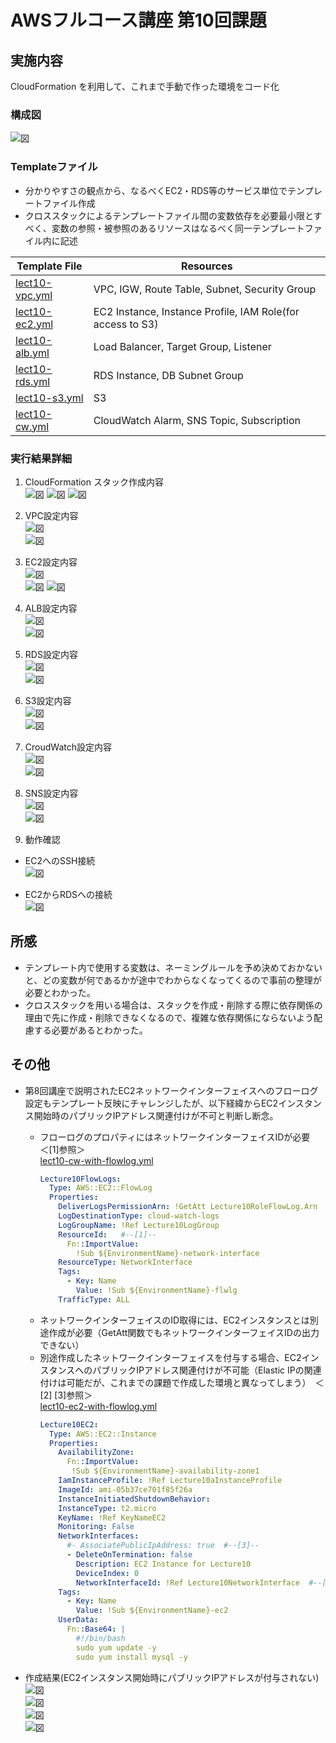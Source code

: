 # AWSフルコース講座 第10回課題

## 実施内容

CloudFormation を利用して、これまで手動で作った環境をコード化

### 構成図

  ![図](images_lec10/lect10-overview2.png)

### Templateファイル

- 分かりやすさの観点から、なるべくEC2・RDS等のサービス単位でテンプレートファイル作成
- クロススタックによるテンプレートファイル間の変数依存を必要最小限とすべく、変数の参照・被参照のあるリソースはなるべく同一テンプレートファイル内に記述

|Template File|Resources|
|--|--|
|[lect10-vpc.yml](templates_lec10/lect10-vpc.yml)|VPC, IGW, Route Table, Subnet, Security Group|
|[lect10-ec2.yml](templates_lec10/lect10-ec2.yml)|EC2 Instance, Instance Profile, IAM Role(for access to S3)|
|[lect10-alb.yml](templates_lec10/lect10-alb.yml)|Load Balancer, Target Group, Listener|
|[lect10-rds.yml](templates_lec10/lect10-rds.yml)|RDS Instance, DB Subnet Group|
|[lect10-s3.yml](templates_lec10/lect10-s3.yml)|S3|
|[lect10-cw.yml](templates_lec10/lect10-cw.yml)|CloudWatch Alarm, SNS Topic, Subscription|


### 実行結果詳細

1. CloudFormation スタック作成内容  
   ![図](images_lec10/1-1_Sstacks.PNG)
   ![図](images_lec10/1-2_Resource.PNG)
   ![図](images_lec10/1-3_Export.PNG)


2. VPC設定内容  
   ![図](images_lec10/2-1_VPC_resourcemap.PNG)  
   ![図](images_lec10/2-2_SecurityGroup.PNG)  


3. EC2設定内容  
   ![図](images_lec10/3-1_EC2-cverview.PNG)  
   ![図](images_lec10/3-2_NetworkInterface.PNG)
   ![図](images_lec10/3-3_IAMRole.PNG)


4. ALB設定内容  
   ![図](images_lec10/4-1_ALB_overview.PNG)  
   ![図](images_lec10/4-2_TargetGroup_overview.PNG)  


5. RDS設定内容  
   ![図](images_lec10/5-1_RDS_overview.PNG)  
   ![図](images_lec10/5-2_RDS_Settings.PNG)  


6. S3設定内容  
   ![図](images_lec10/6-1_S3_Objects.PNG)  
   ![図](images_lec10/6-2_S3_access_settings.PNG)


7. CroudWatch設定内容  
   ![図](images_lec10/7-1_Alarm.PNG)  
   ![図](images_lec10/7-2_Alarm_Action.PNG)  


8. SNS設定内容  
   ![図](images_lec10/8-1_SNS_Topics.PNG)  
   ![図](images_lec10/8-2_Subscription-before-confirmation.PNG)  


9. 動作確認
  - EC2へのSSH接続  
   ![図](images_lec10/9-1_EC2_AccessTest.PNG)  

  - EC2からRDSへの接続  
   ![図](images_lec10/9-2_RDS_AccessTest.PNG)  


## 所感
  - テンプレート内で使用する変数は、ネーミングルールを予め決めておかないと、どの変数が何であるかが途中でわからなくなってくるので事前の整理が必要とわかった。
  - クロススタックを用いる場合は、スタックを作成・削除する際に依存関係の理由で先に作成・削除できなくなるので、複雑な依存関係にならないよう配慮する必要があるとわかった。


## その他
  - 第8回講座で説明されたEC2ネットワークインターフェイスへのフローログ設定もテンプレート反映にチャレンジしたが、以下経緯からEC2インスタンス開始時のパブリックIPアドレス関連付けが不可と判断し断念。
    - フローログのプロパティにはネットワークインターフェイスIDが必要　＜\[1\]参照＞  
      [lect10-cw-with-flowlog.yml](templates_lec10/lect10-cw-with-flowlog.yml)
      ```yml
      Lecture10FlowLogs:
        Type: AWS::EC2::FlowLog
        Properties:
          DeliverLogsPermissionArn: !GetAtt Lecture10RoleFlowLog.Arn
          LogDestinationType: cloud-watch-logs
          LogGroupName: !Ref Lecture10LogGroup
          ResourceId:   #--[1]--
            Fn::ImportValue:
              !Sub ${EnvironmentName}-network-interface
          ResourceType: NetworkInterface
          Tags:
            - Key: Name
              Value: !Sub ${EnvironmentName}-flwlg
          TrafficType: ALL
      ```
    - ネットワークインターフェイスのID取得には、EC2インスタンスとは別途作成が必要（GetAtt関数でもネットワークインターフェイスIDの出力できない）  
    - 別途作成したネットワークインターフェイスを付与する場合、EC2インスタンスへのパブリックIPアドレス関連付けが不可能（Elastic IPの関連付けは可能だが、これまでの課題で作成した環境と異なってしまう）　＜\[2\] \[3\]参照＞  
      [lect10-ec2-with-flowlog.yml](templates_lec10/lect10-ec2-with-flowlog.yml)  
      ```yml
      Lecture10EC2:
        Type: AWS::EC2::Instance
        Properties:
          AvailabilityZone:
            Fn::ImportValue:
             !Sub ${EnvironmentName}-availability-zone1
          IamInstanceProfile: !Ref Lecture10aInstanceProfile
          ImageId: ami-05b37ce701f85f26a
          InstanceInitiatedShutdownBehavior:
          InstanceType: t2.micro
          KeyName: !Ref KeyNameEC2
          Monitoring: False
          NetworkInterfaces:
            #- AssociatePublicIpAddress: true  #--[3]--
            - DeleteOnTermination: false
              Description: EC2 Instance for Lecture10
              DeviceIndex: 0
              NetworkInterfaceId: !Ref Lecture10NetworkInterface  #--[2]--
          Tags:
            - Key: Name
              Value: !Sub ${EnvironmentName}-ec2
          UserData:
            Fn::Base64: |
              #!/bin/bash
              sudo yum update -y
              sudo yum install mysql -y
        ``` 

  - 作成結果\(EC2インスタンス開始時にパブリックIPアドレスが付与されない\)  
    ![図](images_lec10/extr-1_NetworkInterfaceAttach.PNG)  
    ![図](images_lec10/extr-2_LogGroup.PNG)  
    ![図](images_lec10/extr-3_EC2start.PNG)  
    ![図](images_lec10/extr-4_NoPublicIP.PNG)  
